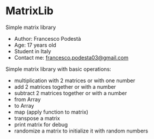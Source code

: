 # MatrixLib
Simple matrix library
 * Author: Francesco Podestà
 *  Age: 17 years old
 *  Student in Italy
 *  Contact me: francesco.podesta03@gmail.com

   Simple matrix library with basic operations:
   * multiplication with 2 matrices or with one number
   * add 2 matrices together or with a number 
   * subtract 2 matrices together or with a number 
   * from Array
   * to Array 
   * map (apply function to matrix)
   * transpose a matrix
   * print matrix for debug
   * randomize a matrix to initialize it with random numbers
 
